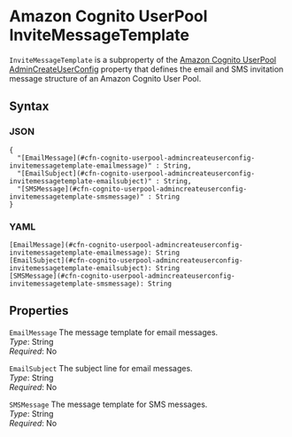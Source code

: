 # Amazon Cognito UserPool InviteMessageTemplate<a name="aws-properties-cognito-userpool-admincreateuserconfig-invitemessagetemplate"></a>

`InviteMessageTemplate` is a subproperty of the [Amazon Cognito UserPool AdminCreateUserConfig](aws-properties-cognito-userpool-admincreateuserconfig.md) property that defines the email and SMS invitation message structure of an Amazon Cognito User Pool\.

## Syntax<a name="aws-properties-cognito-userpool-admincreateuserconfig-invitemessagetemplate-syntax"></a>

### JSON<a name="aws-properties-cognito-userpool-admincreateuserconfig-invitemessagetemplate-syntax.json"></a>

```
{
  "[EmailMessage](#cfn-cognito-userpool-admincreateuserconfig-invitemessagetemplate-emailmessage)" : String,
  "[EmailSubject](#cfn-cognito-userpool-admincreateuserconfig-invitemessagetemplate-emailsubject)" : String,
  "[SMSMessage](#cfn-cognito-userpool-admincreateuserconfig-invitemessagetemplate-smsmessage)" : String
}
```

### YAML<a name="aws-properties-cognito-userpool-admincreateuserconfig-invitemessagetemplate-syntax.yaml"></a>

```
[EmailMessage](#cfn-cognito-userpool-admincreateuserconfig-invitemessagetemplate-emailmessage): String
[EmailSubject](#cfn-cognito-userpool-admincreateuserconfig-invitemessagetemplate-emailsubject): String
[SMSMessage](#cfn-cognito-userpool-admincreateuserconfig-invitemessagetemplate-smsmessage): String
```

## Properties<a name="aws-properties-cognito-userpool-admincreateuserconfig-invitemessagetemplate-properties"></a>

`EmailMessage`  <a name="cfn-cognito-userpool-admincreateuserconfig-invitemessagetemplate-emailmessage"></a>
The message template for email messages\.  
*Type*: String  
*Required*: No

`EmailSubject`  <a name="cfn-cognito-userpool-admincreateuserconfig-invitemessagetemplate-emailsubject"></a>
The subject line for email messages\.  
*Type*: String  
*Required*: No

`SMSMessage`  <a name="cfn-cognito-userpool-admincreateuserconfig-invitemessagetemplate-smsmessage"></a>
The message template for SMS messages\.  
*Type*: String  
*Required*: No